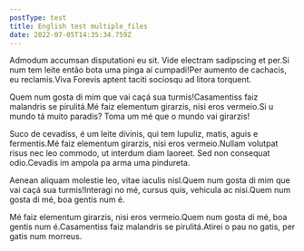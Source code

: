 ```yaml
---
postType: test
title: English test multiple_files
date: 2022-07-05T14:35:34.759Z
---
```

Admodum accumsan disputationi eu sit. Vide electram sadipscing et per.Si num tem leite então bota uma pinga aí cumpadi!Per aumento de cachacis, eu reclamis.Viva Forevis aptent taciti sociosqu ad litora torquent.

Quem num gosta di mim que vai caçá sua turmis!Casamentiss faiz malandris se pirulitá.Mé faiz elementum girarzis, nisi eros vermeio.Si u mundo tá muito paradis? Toma um mé que o mundo vai girarzis!

Suco de cevadiss, é um leite divinis, qui tem lupuliz, matis, aguis e fermentis.Mé faiz elementum girarzis, nisi eros vermeio.Nullam volutpat risus nec leo commodo, ut interdum diam laoreet. Sed non consequat odio.Cevadis im ampola pa arma uma pindureta.

Aenean aliquam molestie leo, vitae iaculis nisl.Quem num gosta di mim que vai caçá sua turmis!Interagi no mé, cursus quis, vehicula ac nisi.Quem num gosta di mé, boa gentis num é.

Mé faiz elementum girarzis, nisi eros vermeio.Quem num gosta di mé, boa gentis num é.Casamentiss faiz malandris se pirulitá.Atirei o pau no gatis, per gatis num morreus.